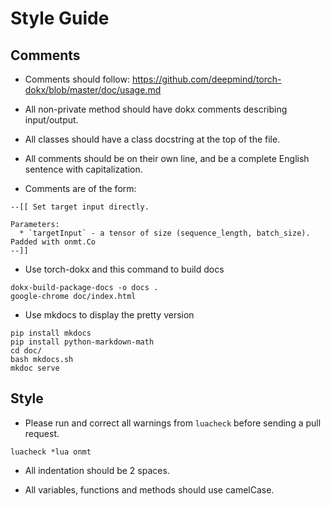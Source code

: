 # Style Guide

## Comments

* Comments should follow:
https://github.com/deepmind/torch-dokx/blob/master/doc/usage.md

* All non-private method should have dokx comments describing input/output.

* All classes should have a class docstring at the top of the file.

* All comments should be on their own line, and be a complete English
sentence with capitalization.


* Comments are of the form:

```
--[[ Set target input directly.

Parameters:
  * `targetInput` - a tensor of size (sequence_length, batch_size). Padded with onmt.Co
--]]
```

* Use torch-dokx and this command to build docs

```
dokx-build-package-docs -o docs .
google-chrome doc/index.html
```

* Use mkdocs to display the pretty version

```
pip install mkdocs
pip install python-markdown-math
cd doc/
bash mkdocs.sh
mkdoc serve
```

## Style

* Please run and correct all warnings from `luacheck` before sending a pull request.

```
luacheck *lua onmt
```

* All indentation should be 2 spaces.

* All variables, functions and methods should use camelCase.
